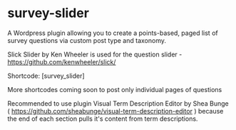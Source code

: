 # survey-slider
A Wordpress plugin allowing you to create a points-based, paged list of survey questions via custom post type and taxonomy.

Slick Slider by Ken Wheeler is used for the question slider - https://github.com/kenwheeler/slick/

Shortcode: [survey_slider]

More shortcodes coming soon to post only individual pages of questions

Recommended to use plugin Visual Term Description Editor by Shea Bunge ( https://github.com/sheabunge/visual-term-description-editor ) because the end of each section pulls it's content from term descriptions.